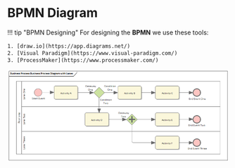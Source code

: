 # BPMN Diagram

<!--prettier-ignore-->
!!! tip "BPMN Designing"
    For designing the **BPMN** we use these tools:

    1. [draw.io](https://app.diagrams.net/)
    2. [Visual Paradigm](https://www.visual-paradigm.com/)
    3. [ProcessMaker](https://www.processmaker.com/)

![BPMN Diagram](resources/bpmn_diagram.png)
